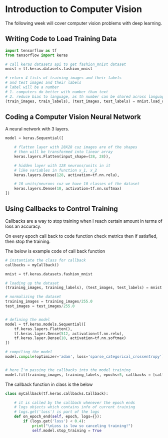 # Introduction to Computer Vision

The following week will cover computer vision problems with deep learning.


## Writing Code to Load Training Data

```python
import tensorflow as tf
from tensorflow import keras

# call keras datasets api to get fashion_mnist dataset
mnist = tf.keras.datasets.fashion_mnist

# return 4 lists of training images and their labels
# and test images and their labels
# label will be a number
# 1. computers do better with number than text
# 2. reduce bias to language, as th number can be shared across languages. label 9 is boot in english, arabic etc
(train_images, train_labels), (test_images, test_labels) = mnist.load_data()


```

## Coding a Computer Vision Neural Network

A neural network with 3 layers.

```python
model = keras.Sequential([

    # flatten layer with 28X28 cuz images are of the shapes
    # then will be transformed into linear array
    keras.layers.Flatten(input_shape=(28, 28)),

    # hidden layer with 128 neurons/units in it
    # like variables in function x_1, x_2
    keras.layers.Dense(128, activation=tf.nn.relu),

    # 10 units/neurons cuz we have 10 classes of the dataset
    keras.layers.Dense(10, activation=tf.nn.softmax)
])
```


## Using Callbacks to Control Training

Callbacks are a way to stop training when I reach certain amount in terms of loss an accuracy.

On every epoch call back to code function check metrics then if satisfied, then stop the training.

The below is example code of call back function

```python
# instantiate the class for callback
callbacks = myCallback()

mnist = tf.keras.datasets.fashion_mnist

# loading up the dataset
(training_images, training_labels), (test_images, test_labels) = mnist.load_data()

# normalizing the dataset
training_images = training_images/255.0
test_images = test_images/255.0


# defining the model
model = tf.keras.models.Sequential([
    tf.keras.layers.Flatten(),
    tf.keras.layer.Dense(512, activation=tf.nn.relu),
    tf.keras.layer.Dense(10, activation=tf.nn.softmax)
])

# compiling the model
model.compile(optimizer='adam', loss='sparse_categorical_crossentropy')


# here I'm passing the callbacks into the model training
model.fit(training_images, training_labels, epochs=5, callbacks = [callbacks])
```

The callback function in class is the below
```python
class myCallback(tf.keras.callbacks.Callback):

    # it is called by the callback whenever the epoch ends
    # logs objects which contains info of current training
    # logs.get('loss') is part of the logs
    def on_epoch_end(self, epoch, logs={}):
        if (logs.get('loss') < 0.4):
            print("\nLoss is low so canceling training!")
            self.model.stop_training = True

```